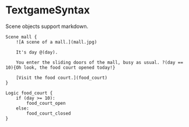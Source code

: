 # TextgameSyntax

Scene objects support markdown.

```
Scene mall {
    ![A scene of a mall.](mall.jpg)

    It's day @(day).

    You enter the sliding doors of the mall, busy as usual. ?(day == 10){Oh look, the food court opened today!}

    [Visit the food court.](food_court)
}

Logic food_court {
    if (day >= 10):
        food_court_open
    else:
        food_court_closed
}
```
